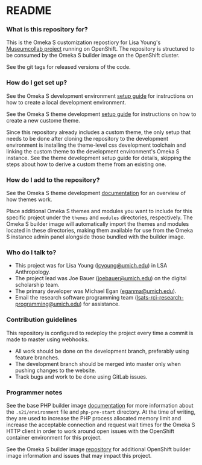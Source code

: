 # README

### What is this repository for?

This is the Omeka S customization repostiory for Lisa Young's [Museumcollab project](https://museumcollab.anthro.lsa.umich.edu) running on OpenShift. The repository is structured to be consumed by the Omeka S builder image on the OpenShift cluster.

See the git tags for released versions of the code.

### How do I get set up?

See the Omeka S development environment [setup guide](https://docs.google.com/document/d/14JyqaahYKiloywV-z1mlei578ZejVFgEF3kt0Ufa__g/edit) for instructions on how to create a local development environment.

See the Omeka S theme development [setup guide](https://docs.google.com/document/d/1M2cBtl5Ovk-DQi0iKTqtEmSG2KM_ACuoZAvVRPuHFME/edit) for instructions on how to create a new custome theme.

Since this repository already includes a custom theme, the only setup that needs to be done after cloning the repository to the development environment is installing the theme-level css development toolchain and linking the custom theme to the development environment's Omeka S instance. See the theme development setup guide for details, skipping the steps about how to derive a custom theme from an existing one.

### How do I add to the repository?

See the Omeka S theme development [documentation](https://omeka.org/s/docs/developer/themes/) for an overview of how themes work.

Place additional Omeka S themes and modules you want to include for this specific project under the `themes` and `modules` directories, respectively. The Omeka S builder image will automatically import the themes and modules located in these directories, making them available for use from the Omeka S instance admin panel alongside those bundled with the builder image.

### Who do I talk to?

- This project was for Lisa Young (lcyoung@umich.edu) in LSA Anthropology.
- The project lead was Joe Bauer (joebauer@umich.edu) on the digital scholarship team.
- The primary developer was Michael Egan (eganma@umich.edu).
- Email the research software programming team (lsats-rci-research-programming@umich.edu) for assistance.

### Contribution guidelines

This repository is configured to redeploy the project every time a commit is made to master using webhooks.

- All work should be done on the development branch, preferably using feature branches.
- The development branch should be merged into master only when pushing changes to the website.
- Track bugs and work to be done using GitLab issues.

### Programmer notes

See the base PHP builder image [documentation](https://catalog.redhat.com/software/containers/ubi8/php-73/5d400891bed8bd38099104e0?gti-tabs=unauthenticated) for more information about the `.s2i/environment` file and `php-pre-start` directory. At the time of writing, they are used to increase the PHP process allocated memory limit and increase the acceptable connection and request wait times for the Omeka S HTTP client in order to work around open issues with the OpenShift container environment for this project.

See the Omeka S builder image [repository](https://gitlab.umich.edu/jaimelm/omeka-s-s2i) for additional OpenShift builder image information and issues that may impact this project.
